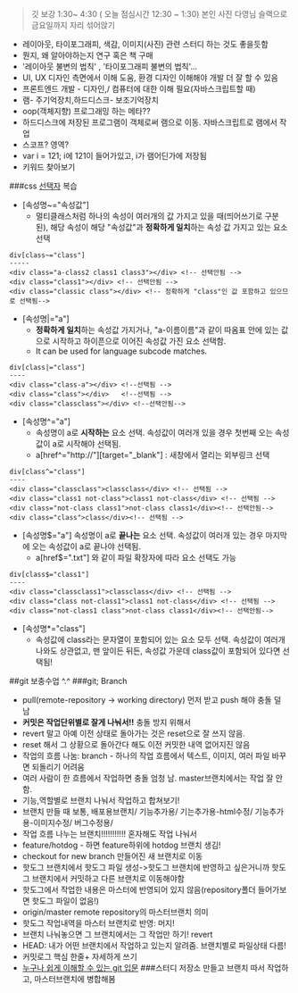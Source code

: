 > 깃 보강 1:30~ 4:30 ( 오늘 점심시간 12:30 ~ 1:30)
> 본인 사진 다영님 슬랙으로
> 금요일까지 자리 섞어앉기

- 레이아웃, 타이포그래피, 색감, 이미지(사진) 관련 스터디 하는 것도 좋을듯함
- 뭔지, 왜 알아야하는지 연구 혹은 책 구매
- '레이아웃 불변의 법칙' , '타이포그래피 불변의 법칙'...
- UI, UX 디자인 측면에서 이해 도움, 환경 디자인 이해해야 개발 더 잘 할 수 있음
- 프론트엔드 개발 - 디자인,/ 컴퓨터에 대한 이해 필요(자바스크립트할 때)
- 램- 주기억장치,하드디스크- 보조기억장치
- oop(객체지향) 프로그래밍 하는 메타??
- 하드디스크에 저장된 프로그램이 객체로써 램으로 이동. 자바스크립트로 램에서 작업
- 스코프? 영역? 
- var i = 121; i에 121이 들어가있고, i가 램어딘가에 저장됨
- 키워드 찾아보기

###css [선택자](http://www.nextree.co.kr/p8468/) 복습
- [속성명~="속성값"] 
    + 멀티클래스처럼 하나의 속성이 여러개의 값 가지고 있을 때(띄어쓰기로 구분된), 해당 속성이 해당 "속성값"과 **정확하게 일치**하는 속성 값 가지고 있는 요소 선택
```
div[class~="class"]
-----
<div class="a-class2 class1 class3"></div> <!-- 선택안됨 -->
<div class="class1"></div> <!-- 선택안됨 -->
<div class="classic class"></div> <!-- 정확하게 "class"인 값 포함하고 있으므로 선택됨-->
```

- [속성명|="a"]
    + **정확하게 일치**하는 속성값 가지거나, "a-이름이름"과 같이 따옴표 안에 있는 값으로 시작하고 하이픈으로 이어진 속성값 가진 요소 선택함.  
    + It can be used for language subcode matches.
```
div[class|="class"]
----
<div class="class-a"></div> <!--선택됨 -->
<div class="class"></div>   <!--선택됨 -->
<div class="classclass"></div> <!--선택안됨-->
```

- [속성명^="a"]
    + 속성명이 a로 **시작하는** 요소 선택. 속성값이 여러개 있을 경우 첫번째 오는 속성값이 a로 시작해야 선택됨.
    + a[href^="http://"][target="_blank"] : 새창에서 열리는 외부링크 선택
```
div[class^="class"]
----
<div class="classclass">classclass</div> <!-- 선택됨 -->
<div class="class1 not-class">class1 not-class</div> <!-- 선택됨 -->
<div class="not-class class1">not-class class1</div><!-- 선택안됨-->
<div class="class">class</div><!-- 선택됨 -->
```


- [속성명$="a"]
속성명이 a로 **끝나는** 요소 선택. 속성값이 여러개 있는 경우 마지막에 오는 속성값이 a로 끝나야 선택됨.
    + a[href$=".txt"] 와 같이 파일 확장자에 따라 요소 선택도 가능
```
div[class$="class1"]
----
<div class="classclass1">classclass</div> <!-- 선택됨 -->
<div class="class not-class1">class1 not-class</div> <!-- 선택됨 -->
<div class="not-class1 class">not-class class1</div><!-- 선택안됨-->
```

 - [속성명*="class"]
    + 속성값에 class라는 문자열이 포함되어 있는 요소 모두 선택. 속성값이 여러개 나와도 상관없고, 맨 앞이든 뒤든, 속성값 가운데 class값이 포함되어 있다면 선택됨!



##git 보충수업 ^.^
###git; Branch
- pull(remote-repository -> working directory) 먼저 받고 push 해야 충돌 덜 남
- **커밋은 작업단위별로 잘게 나눠서!!** 충돌 방지 위해서
- revert 말고 아예 이전 상태로 돌아가는 것은 reset으로 잘 쓰지 않음. 
- reset 해서 그 상황으로 돌아간다 해도 이전 커밋한 내역 없어지진 않음
- 작업의 흐름 나눔: branch - 하나의 작업 흐름에서 텍스트, 이미지, 여러 파일 바꾸면 되돌리기 어려움
- 여러 사람이 한 흐름에서 작업하면 충돌 엄청 남. master브랜치에서는 작업 잘 안함.
- 기능,역할별로 브랜치 나눠서 작업하고 합쳐보기!
- 브랜치 만들 때 보통, 배포용브랜치/ 기능추가용/ 기는추가용-html수정/ 기능추가용-이미지수정/ 버그수정용/ 
- 작업 흐름 나누는 브랜치!!!!!!!!!!! 혼자해도 작업 나눠서
- feature/hotdog - 하면 feature하위에 hotdog 브랜치 생김!
- checkout for new branch 만들어진 새 브랜치로 이동
- 핫도그 브랜치에서 핫도그 파일 생성->핫도그 브랜치에 반영하고 싶은거니까 핫도그 브랜치에서 커밋하고 다른 브랜치로 이동해야함
- 핫도그에서 작업한 내용은 마스터에 반영되어 있지 않음(repository폴더 들어가보면 핫도그 파일이 없음!)
- origin/master remote repository의 마스터브랜치 의미
- 핫도그 작업내역을 마스터 브랜치로 반영: 머지!
- 브랜치 나눠놓으면 그 브랜치에서는 그 작업만 하기! revert
- HEAD: 내가 어떤 브랜치에서 작업하고 있는지 알려줌. 브랜치별로 파일상태 다름!
- 커밋로그 핵심 한줄+ 자세하게 쓰기
- [누구나 쉽게 이해할 수 있는 git 입문](https://backlogtool.com/git-guide/kr/)
###스터디
저장소 만들고 브랜치 따서 작업하고, 마스터브랜치에 병합해봄

